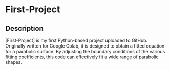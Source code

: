# First-Project

## Description

[First-Project] is my first Python-based project uploaded to GitHub. Originally written for Google Colab, it is designed to obtain a fitted equation for a parabolic surface. By adjusting the boundary conditions of the various fitting coefficients, this code can effectively fit a wide range of parabolic shapes.